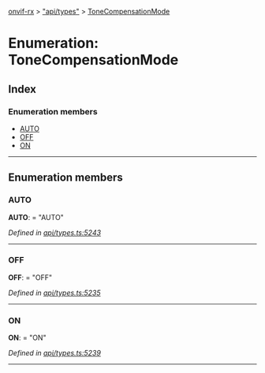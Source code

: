 [onvif-rx](../README.md) > ["api/types"](../modules/_api_types_.md) > [ToneCompensationMode](../enums/_api_types_.tonecompensationmode.md)

# Enumeration: ToneCompensationMode

## Index

### Enumeration members

* [AUTO](_api_types_.tonecompensationmode.md#auto)
* [OFF](_api_types_.tonecompensationmode.md#off)
* [ON](_api_types_.tonecompensationmode.md#on)

---

## Enumeration members

<a id="auto"></a>

###  AUTO

**AUTO**:  = "AUTO"

*Defined in [api/types.ts:5243](https://github.com/patrickmichalina/onvif-rx/blob/3ab1739/src/api/types.ts#L5243)*

___
<a id="off"></a>

###  OFF

**OFF**:  = "OFF"

*Defined in [api/types.ts:5235](https://github.com/patrickmichalina/onvif-rx/blob/3ab1739/src/api/types.ts#L5235)*

___
<a id="on"></a>

###  ON

**ON**:  = "ON"

*Defined in [api/types.ts:5239](https://github.com/patrickmichalina/onvif-rx/blob/3ab1739/src/api/types.ts#L5239)*

___

